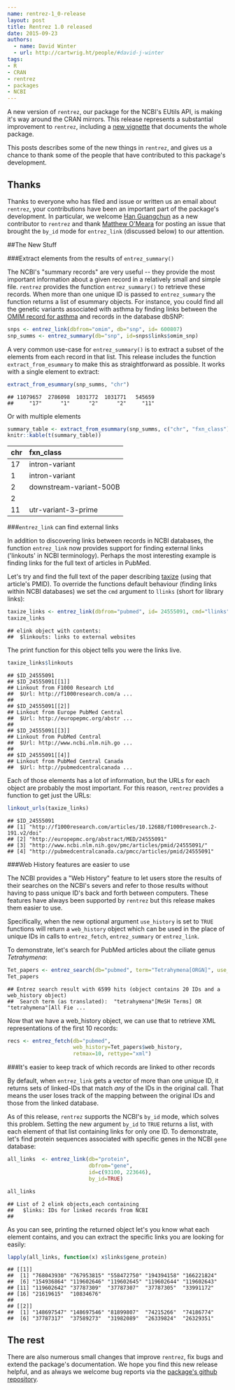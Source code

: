 ```yaml
---
name: rentrez-1_0-release
layout: post
title: Rentrez 1.0 released 
date: 2015-09-23
authors: 
  - name: David Winter
  - url: http://cartwrig.ht/people/#david-j-winter
tags:
- R
- CRAN
- rentrez
- packages
- NCBI
---
```



A new version of `rentrez`, our package for the NCBI's EUtils API, is making
it's way around the CRAN mirrors. This release represents a substantial
improvement to `rentrez`, including a [new vignette](https://cran.r-project.org/web/packages/rentrez/vignettes/rentrez_tutorial.html)
that documents the whole package. 

This posts describes some of the new things in `rentrez`, and gives us a chance
to thank some of the people that have contributed to this package's development. 

## Thanks

Thanks to everyone who has filed and issue or written us an email about `rentrez`, 
your contributions have been an important part of the package's development. In particular, we welcome
[Han Guangchun](http://ewrebio.me) as a new contributor to `rentrez` and thank 
[Matthew O'Meara](http://docking.org/~momeara/) for posting
an issue that brought the `by_id` mode for `entrez_link`  (discussed below) to our
attention.

##The New Stuff

###Extract elements from the results of `entrez_summary()`

The NCBI's "summary records" are very useful -- they provide the most important
information about a given record in a relatively small and simple file. `rentrez`
provides the function `entrez_summary()` to retrieve these records. When more
than one unique ID is passed to `entrez_summary` the function returns a list of
esummary objects. For instance, you could find all the genetic variants associated
with asthma by finding links between the [OMIM record for asthma](http://www.omim.org/entry/600807) and records in the database dbSNP:


```r
snps <- entrez_link(dbfrom="omim", db="snp", id= 600807)
snp_summs <- entrez_summary(db="snp", id=snps$links$omim_snp)
```

A very common use-case for `entrez_summary()` is to extract a subset of the
elements from each record in that list. This release includes the function
`extract_from_esummary` to make this as straightforward as possible. It works with
a single element to extract:


```r
extract_from_esummary(snp_summs, "chr")
```

```
## 11079657  2786098  1031772  1031771   545659 
##     "17"      "1"      "2"      "2"     "11"
```

Or with multiple elements

```r
summary_table <- extract_from_esummary(snp_summs, c("chr", "fxn_class"))
knitr::kable(t(summary_table))
```

|chr |fxn_class               |
|:---|:-----------------------|
|17  |intron-variant          |
|1   |intron-variant          |
|2   |downstream-variant-500B |
|2   |                        |
|11  |utr-variant-3-prime     |

###`entrez_link` can find external links

In addition to discovering links between records in NCBI databases, the function
`entrez_link` now provides support for finding external links ('linkouts' in
NCBI terminology). Perhaps the most interesting example is finding links for the
full text of articles in PubMed.

Let's try and find the full text of the paper describing [taxize](https://github.com/ropensci/taxize) (using that article's PMID). To
override the functions default behaviour (finding links within NCBI databases)
we set the `cmd` argument to `llinks` (short for library links):


```r
taxize_links <- entrez_link(dbfrom="pubmed", id= 24555091, cmd="llinks")
taxize_links
```

```
## elink object with contents:
##  $linkouts: links to external websites
```

The print function for this object tells you were the links live.


```r
taxize_links$linkouts
```

```
## $ID_24555091
## $ID_24555091[[1]]
## Linkout from F1000 Research Ltd 
##  $Url: http://f1000research.com/a ...
## 
## $ID_24555091[[2]]
## Linkout from Europe PubMed Central 
##  $Url: http://europepmc.org/abstr ...
## 
## $ID_24555091[[3]]
## Linkout from PubMed Central 
##  $Url: http://www.ncbi.nlm.nih.go ...
## 
## $ID_24555091[[4]]
## Linkout from PubMed Central Canada 
##  $Url: http://pubmedcentralcanada ...
```

Each of those elements has a lot of information, but the URLs for each object
are probably the most important. For this reason, `rentrez` provides a function
to get just the URLs:


```r
linkout_urls(taxize_links)
```

```
## $ID_24555091
## [1] "http://f1000research.com/articles/10.12688/f1000research.2-191.v2/doi"
## [2] "http://europepmc.org/abstract/MED/24555091"                           
## [3] "http://www.ncbi.nlm.nih.gov/pmc/articles/pmid/24555091/"              
## [4] "http://pubmedcentralcanada.ca/pmcc/articles/pmid/24555091"
```

###Web History features are easier to use

The NCBI provides a "Web History" feature to let users store the results of their
searches on the NCBI's severs and refer to those results without having to
pass unique ID's back and forth between computers. These features have always been
supported by `rentrez` but this release makes them easier to use.

Specifically, when the new optional argument `use_history` is set to `TRUE`
functions will return a `web_history` object which can be used in the place of unique
IDs in calls to `entrez_fetch`, `entrez_summary` or `entrez_link`.

To demonstrate, let's search for PubMed articles about the ciliate genus
_Tetrahymena_:



```r
Tet_papers <- entrez_search(db="pubmed", term="Tetrahymena[ORGN]", use_history=TRUE)
Tet_papers
```

```
## Entrez search result with 6599 hits (object contains 20 IDs and a web_history object)
##  Search term (as translated):  "tetrahymena"[MeSH Terms] OR "tetrahymena"[All Fie ...
```
Now that we have a web_history object, we can use that to retrieve XML representations
of the first 10 records:


```r
recs <- entrez_fetch(db="pubmed", 
                     web_history=Tet_papers$web_history, 
                     retmax=10, rettype="xml")
```

###It's easier to keep track of which records are linked to other records

By default, when `entrez_link` gets a vector of more than one unique ID, it
returns sets of linked-IDs that match _any_ of the IDs in the original call.
That means the user loses track of the mapping between the original IDs and those
from the linked database.

As of this release, `rentrez` supports the NCBI's `by_id` mode, which solves this problem. 
Setting the new argument `by_id` to `TRUE` returns a list, with each element of
that list containing links for only one ID. To demonstrate, let's find protein
sequences associated with specific genes in the NCBI `gene` database:



```r
all_links  <- entrez_link(db="protein", 
                          dbfrom="gene", 
                          id=c(93100, 223646),
                          by_id=TRUE)

all_links
```

```
## List of 2 elink objects,each containing
##   $links: IDs for linked records from NCBI
## 
```
 
As you can see, printing the returned object let's you know what each element
contains, and you can extract the specific links you are looking for easily:


```r
lapply(all_links, function(x) x$links$gene_protein)
```

```
## [[1]]
##  [1] "768043930" "767953815" "558472750" "194394158" "166221824"
##  [6] "154936864" "119602646" "119602645" "119602644" "119602643"
## [11] "119602642" "37787309"  "37787307"  "37787305"  "33991172" 
## [16] "21619615"  "10834676" 
## 
## [[2]]
##  [1] "148697547" "148697546" "81899807"  "74215266"  "74186774" 
##  [6] "37787317"  "37589273"  "31982089"  "26339824"  "26329351"
```


## The rest

There are also numerous small changes that improve `rentrez`, fix bugs and
extend the package's documentation. We hope you find this new release helpful,
and as always we welcome bug reports via the [package's github repository](https://github.com/ropensci/rentrez/issues).
